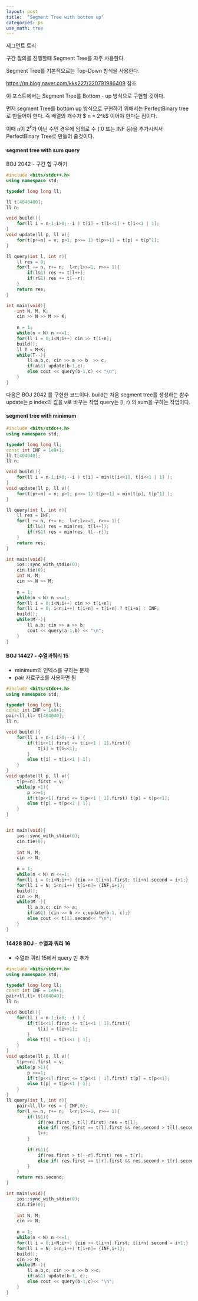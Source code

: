 ```yaml
---
layout: post
title:  "Segment Tree with bottom up"
categories: ps
use_math: true
---
```


세그먼트 트리

구간 질의를 진행할때 Segment Tree를 자주 사용한다.

Segment Tree를 기본적으로는 Top-Down 방식을 사용한다. 

https://m.blog.naver.com/kks227/220791986409 참조

이 포스트에서는 Segment Tree를 Bottom - up 방식으로 구현할 것이다.

먼저 segment Tree를 bottom up 방식으로 구현하기 위해서는 PerfectBinary tree로 만들어야 한다. 즉 배열의 개수가 $ n = 2^k$ 이어야 한다는 점이다. 

이때 n이 $2^k$가 아닌 수인 경우에 임의로 수 ( 0 또는 INF  등)을 추가시켜서 PerfectBinary Tree로 만들어 줄것이다.

#### segment tree with sum query
BOJ 2042 - 구간 합 구하기 

```cpp
#include <bits/stdc++.h>
using namespace std;

typedef long long ll;

ll t[4040400];
ll n;

void build(){
	for(ll i = n-1;i>0;--i ) t[i] = t[i<<1] + t[i<<1 | 1];
}
void update(ll p, ll v){
	for(t[p+=n] = v; p>1; p>>= 1) t[p>>1] = t[p] + t[p^1];
}

ll query(int l, int r){
	ll res = 0;
	for(l += n, r+= n;  l<r;l>>=1, r>>= 1){
		if(l&1) res += t[l++];
		if(r&1) res += t[--r];
	}
	return res;
}

int main(void){
	int N, M, K;
	cin >> N >> M >> K;
	
	n = 1;
	while(n < N) n <<=1;
	for(ll i = 0;i<N;i++) cin >> t[i+n];
	build();
	ll T = M+K;
	while(T--){
		ll a,b,c; cin >> a >> b  >> c;
		if(a&1) update(b-1,c);
		else cout << query(b-1,c) << "\n";
	}
}
```

다음은 BOJ 2042 를 구현한 코드이다.
build는 처음 segment tree를 생성하는 함수
update는 p index의 값을 v로 바꾸는 작업
query는 [l, r) 의 sum을 구하는 작업이다.

#### segment tree with minimum

```cpp
#include <bits/stdc++.h>
using namespace std;

typedef long long ll;
const int INF = 1e9+1;
ll t[404040];
ll n;

void build(){
	for(ll i = n-1;i>0;--i ) t[i] = min(t[i<<1], t[i<<1 | 1] );
}
void update(ll p, ll v){
	for(t[p+=n] = v; p>1; p>>= 1) t[p>>1] = min(t[p], t[p^1] );
}

ll query(int l, int r){
	ll res = INF;
	for(l += n, r+= n;  l<r;l>>=1, r>>= 1){
		if(l&1) res = min(res, t[l++]);
		if(r&1) res = min(res, t[--r]);
	}
	return res;
}

int main(void){
	ios::sync_with_stdio(0);
	cin.tie(0);
	int N, M;
	cin >> N >> M;
	
	n = 1;
	while(n < N) n <<=1;
	for(ll i = 0;i<N;i++) cin >> t[i+n];
	for(ll i = 0; i<n;i++) t[i+n] = t[i+n] ? t[i+n] : INF;
	build();
	while(M--){
		ll a,b; cin >> a >> b;
		cout << query(a-1,b) << "\n";
	}
}
```

#### BOJ 14427 - 수열과쿼리 15

- minimum의 인덱스를 구하는 문제 
- pair 자료구조를 사용하면 됨

```cpp
#include <bits/stdc++.h>
using namespace std;

typedef long long ll;
const int INF = 1e9+1;
pair<ll,ll> t[404040];
ll n;

void build(){
	for(ll i = n-1;i>0;--i ) {
		if(t[i<<1].first <= t[i<<1 | 1].first){
			t[i] = t[i<<1];
		}
		else t[i] = t[i<<1 | 1];
	}
}
void update(ll p, ll v){
	t[p+=n].first = v;
	while(p >1){
		p >>=1;
		if(t[p<<1].first <= t[p<<1 | 1].first) t[p] = t[p<<1];
		else t[p] = t[p<<1 | 1];
	}
}


int main(void){
	ios::sync_with_stdio(0);
	cin.tie(0);
	
	int N, M;
	cin >> N;
	
	n = 1;
	while(n < N) n <<=1;
	for(ll i = 0;i<N;i++) {cin >> t[i+n].first; t[i+n].second = i+1;}
	for(ll i = N; i<n;i++) t[i+n]= {INF,i+1};
	build();
	cin >> M;
	while(M--){
		ll a,b,c; cin >> a;
		if(a&1) {cin >> b >> c;update(b-1, c);}
		else cout << t[1].second<< "\n";
	}
}
```

#### 14428 BOJ - 수열과 쿼리 16

- 수열과 쿼리 15에서 query 만 추가

```cpp
#include <bits/stdc++.h>
using namespace std;

typedef long long ll;
const int INF = 1e9+1;
pair<ll,ll> t[404040];
ll n;

void build(){
	for(ll i = n-1;i>0;--i ) {
		if(t[i<<1].first <= t[i<<1 | 1].first){
			t[i] = t[i<<1];
		}
		else t[i] = t[i<<1 | 1];
	}
}
void update(ll p, ll v){
	t[p+=n].first = v;
	while(p >1){
		p >>=1;
		if(t[p<<1].first <= t[p<<1 | 1].first) t[p] = t[p<<1];
		else t[p] = t[p<<1 | 1];
	}
}
ll query(int l, int r){
	pair<ll,ll> res = { INF,0};
	for(l += n, r+= n;  l<r;l>>=1, r>>= 1){
		if(l&1){
			if(res.first > t[l].first) res = t[l];
			else if( res.first == t[l].first && res.second > t[l].second )	res = t[l];
			l++;
		}
			
		if(r&1){
			if(res.first > t[--r].first) res = t[r];
			else if( res.first == t[r].first && res.second > t[r].second )	res = t[r];
		}
	}
	return res.second;
}

int main(void){
	ios::sync_with_stdio(0);
	cin.tie(0);
	
	int N, M;
	cin >> N;
	
	n = 1;
	while(n < N) n <<=1;
	for(ll i = 0;i<N;i++) {cin >> t[i+n].first; t[i+n].second = i+1;}
	for(ll i = N; i<n;i++) t[i+n]= {INF,i+1};
	build();
	cin >> M;
	while(M--){
		ll a,b,c; cin >> a >> b >>c;
		if(a&1) update(b-1, c);
		else cout << query(b-1,c)<< "\n";
	}
}
```